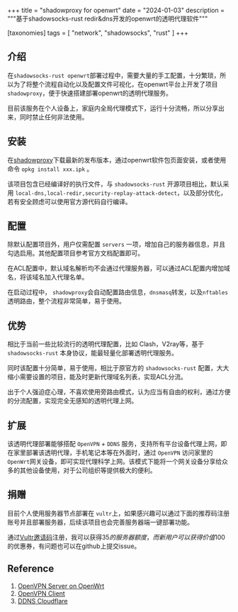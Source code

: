 +++
title = "shadowproxy for openwrt"
date = "2024-01-03"
description = """基于shadowsocks-rust redir&dns开发的openwrt的透明代理软件"""

[taxonomies]
tags = [ "network", "shadowsocks", "rust" ]
+++

## 介绍

在`shadowsocks-rust openwrt`部署过程中，需要大量的手工配置，十分繁琐，所以为了将整个流程自动化以及配置文件可视化，在openwrt平台上开发了项目`shadowproxy`，便于快速搭建部署openwrt的透明代理服务。

目前该服务在个人设备上，家庭内全局代理模式下，运行十分流畅，所以分享出来，同时禁止任何非法使用。

## 安装

在[shadowproxy](https://github.com/9566618/shadowproxy)下载最新的发布版本，通过openwrt软件包页面安装，或者使用命令 `opkg install xxx.ipk` 。

该项目包含已经编译好的执行文件，与 `shadowsocks-rust` 开源项目相比，默认采用 `local-dns,local-redir,security-replay-attack-detect`，以及部分优化，若有安全顾虑可以使用官方源代码自行编译。

## 配置

除默认配置项目外，用户仅需配置 `servers` 一项，增加自己的服务器信息，并且勾选启用。其他配置项目参考官方文档配置即可。

在ACL配置中，默认域名解析均不会通过代理服务器，可以通过ACL配置内增加域名，将该域名加入代理名单。 

在启动过程中， `shadowproxy`会自动配置路由信息，`dnsmasq`转发，以及`nftables` 透明路由，整个流程非常简单，易于使用。

## 优势

相比于当前一些比较流行的透明代理配置，比如 Clash，V2ray等，基于 `shadowsocks-rust` 本身协议，能最轻量化部署透明代理服务。

同时该配置十分简单，易于使用，相比于原官方的 `shadowsocks-rust` 配置，大大缩小需要设置的项目，能及时更新代理域名列表，实现ACL分流。

出于个人强迫症心理，不喜欢使用旁路由模式，认为应当有自由的权利，通过方便的分流配置，实现完全无感知的透明代理上网。

## 扩展

该透明代理部署能够搭配 `OpenVPN` + `DDNS` 服务，支持所有平台设备代理上网，即在家里部署该透明代理，手机笔记本等在外面时，通过 `OpenVPN` 访问家里的 `OpenWrt`网关设备，即可实现代理科学上网。该模式下能将一个网关设备分享给众多的其他设备使用，对于公司组织等提供极大的便利。

## 捐赠

目前个人使用服务器节点部署在 `vultr`上，如果感兴趣可以通过下面的推荐码注册账号并且部署服务器，后续该项目也会完善服务器端一键部署功能。

通过[Vultr邀请码](https://www.vultr.com/?ref=6849375)注册，我可以获得$35的服务器额度，而新用户可以获得价值$100的优惠券，有问题也可以在github上提交issue。

## Reference

1. [OpenVPN Server on OpenWrt](https://openwrt.org/docs/guide-user/services/vpn/openvpn/server)
2. [OpenVPN Client](https://openvpn.net/client/)
3. [DDNS Cloudflare](https://p3terx.com/archives/openwrt-cloudflare-ddns.html)
